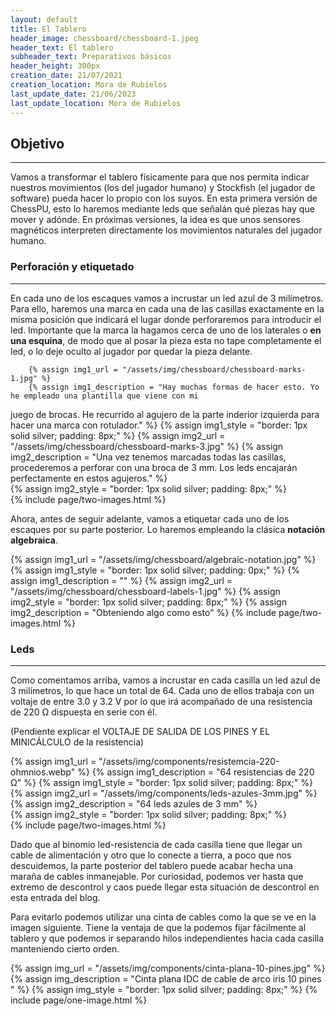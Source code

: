 ```yaml
---
layout: default
title: El Tablero
header_image: chessboard/chessboard-1.jpeg
header_text: El tablero
subheader_text: Preparativos básicos
header_height: 300px
creation_date: 21/07/2021
creation_location: Mora de Rubielos
last_update_date: 21/06/2023
last_update_location: Mora de Rubielos
---
```

## Objetivo
---
Vamos a transformar el tablero físicamente para que nos permita indicar nuestros 
movimientos (los del jugador humano) y Stockfish (el jugador de software) pueda hacer lo propio con 
los suyos. En esta primera versión de ChessPU, esto
lo haremos mediante leds que señalán qué piezas
hay que mover y adónde. En próximas versiones, la idea es que unos sensores
magnéticos interpreten directamente los movimientos naturales del jugador humano.
### Perforación y etiquetado
---
En cada uno de los escaques vamos a incrustar un led azul de 3 milímetros. Para ello, 
haremos una marca en cada una de las casillas exactamente en la
misma posición que indicará el lugar donde perforaremos para introducir el led. 
Importante que la marca la hagamos cerca de uno de los 
laterales o __en una esquina__, de modo que al posar la pieza esta no tape
completamente el led, o lo deje oculto al jugador por quedar la pieza delante.

        {% assign img1_url = "/assets/img/chessboard/chessboard-marks-1.jpg" %}
        {% assign img1_description = "Hay muchas formas de hacer esto. Yo he empleado una plantilla que viene con mi
juego de brocas. He recurrido al agujero de la parte inderior izquierda para 
hacer una marca con rotulador." %}
        {% assign img1_style = "border: 1px solid silver; padding: 8px;" %}
        {% assign img2_url = "/assets/img/chessboard/chessboard-marks-3.jpg" %}
        {% assign img2_description = "Una vez tenemos marcadas todas las casillas, procederemos a perforar con una 
broca de 3 mm. Los leds encajarán perfectamente en estos agujeros." %}    
        {% assign img2_style = "border: 1px solid silver; padding: 8px;" %}    
        {% include page/two-images.html %}

Ahora, antes de seguir adelante, vamos a etiquetar cada uno de los escaques por
su parte posterior. Lo haremos empleando la clásica __notación algebraica__.

{% assign img1_url = "/assets/img/chessboard/algebraic-notation.jpg" %}
{% assign img1_style = "border: 1px solid silver; padding: 0px;" %}
{% assign img1_description = "" %}
{% assign img2_url = "/assets/img/chessboard/chessboard-labels-1.jpg" %}
{% assign img2_style = "border: 1px solid silver; padding: 8px;" %}
{% assign img2_description = "Obteniendo algo como esto" %}
{% include page/two-images.html %}

### Leds
---
Como comentamos arriba, vamos a incrustar en cada casilla un led azul de 3 milímetros, lo que
hace un total de 64. Cada uno de ellos trabaja con un voltaje de entre 3.0 y 3.2 V por lo que irá acompañado de una resistencia de 220 Ω dispuesta en serie con él.

(Pendiente explicar el  VOLTAJE DE SALIDA DE LOS PINES Y EL MINICÁLCULO de la resistencia)

{% assign img1_url = "/assets/img/components/resistemcia-220-ohmnios.webp" %}
{% assign img1_description = "64 resistencias de 220 Ω" %}
{% assign img1_style = "border: 1px solid silver; padding: 8px;" %}
{% assign img2_url = "/assets/img/components/leds-azules-3mm.jpg" %}
{% assign img2_description = "64 leds azules de 3 mm" %}    
{% assign img2_style = "border: 1px solid silver; padding: 8px;" %}    
{% include page/two-images.html %}

Dado que al binomio led-resistencia de cada casilla tiene que llegar un cable de alimentación y otro que lo conecte a tierra, a poco que nos descuidemos, la parte posterior del tablero puede acabar hecha una maraña de cables inmanejable. Por curiosidad, podemos ver hasta que extremo de descontrol y caos puede llegar esta situación de descontrol en esta entrada del blog.

Para evitarlo podemos utilizar una cinta de cables como la que  se ve en la imagen siguiente. Tiene la ventaja de que la podemos fijar fácilmente al tablero y que podemos ir separando hilos independientes 
hacia cada casilla manteniendo cierto orden.

{% assign img_url = "/assets/img/components/cinta-plana-10-pines.jpg" %}
{% assign img_description = "Cinta plana IDC de cable de arco iris 10 pines " %}
{% assign img_style = "border: 1px solid silver; padding: 8px;" %}
{% include page/one-image.html %}
